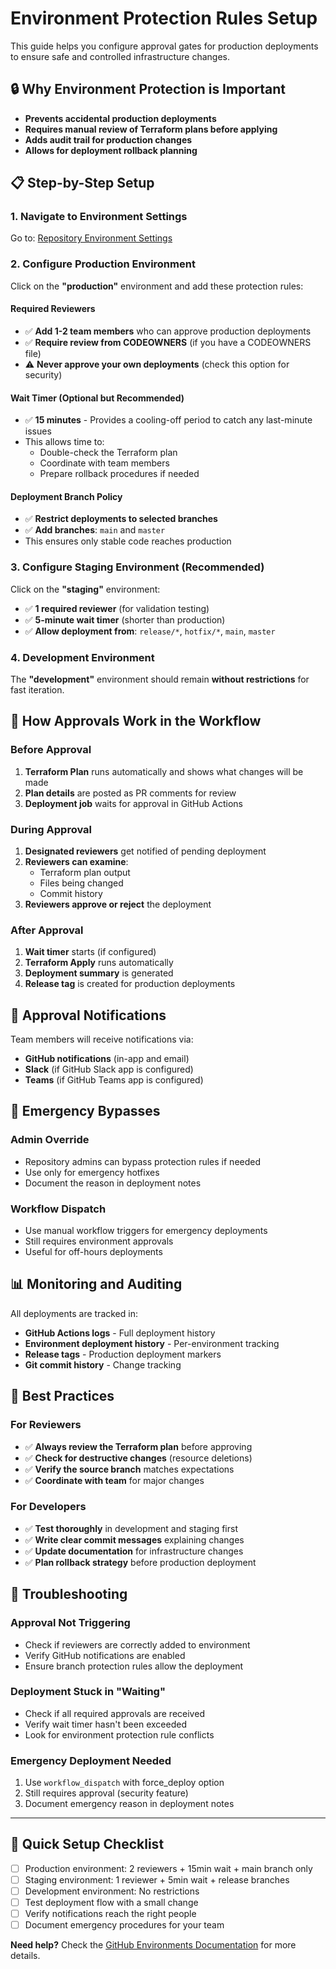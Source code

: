 # Environment Protection Rules Setup

This guide helps you configure approval gates for production deployments to ensure safe and controlled infrastructure changes.

## 🔒 Why Environment Protection is Important

- **Prevents accidental production deployments**
- **Requires manual review of Terraform plans before applying**
- **Adds audit trail for production changes**
- **Allows for deployment rollback planning**

## 📋 Step-by-Step Setup

### 1. Navigate to Environment Settings
Go to: [Repository Environment Settings](https://github.com/KaranGupta05/teraform_auth0/settings/environments)

### 2. Configure Production Environment

Click on the **"production"** environment and add these protection rules:

#### Required Reviewers
- ✅ **Add 1-2 team members** who can approve production deployments
- ✅ **Require review from CODEOWNERS** (if you have a CODEOWNERS file)
- ⚠️ **Never approve your own deployments** (check this option for security)

#### Wait Timer (Optional but Recommended)
- ✅ **15 minutes** - Provides a cooling-off period to catch any last-minute issues
- This allows time to:
  - Double-check the Terraform plan
  - Coordinate with team members
  - Prepare rollback procedures if needed

#### Deployment Branch Policy
- ✅ **Restrict deployments to selected branches**
- ✅ **Add branches**: `main` and `master`
- This ensures only stable code reaches production

### 3. Configure Staging Environment (Recommended)

Click on the **"staging"** environment:

- ✅ **1 required reviewer** (for validation testing)
- ✅ **5-minute wait timer** (shorter than production)
- ✅ **Allow deployment from**: `release/*`, `hotfix/*`, `main`, `master`

### 4. Development Environment

The **"development"** environment should remain **without restrictions** for fast iteration.

## 🚀 How Approvals Work in the Workflow

### Before Approval
1. **Terraform Plan** runs automatically and shows what changes will be made
2. **Plan details** are posted as PR comments for review
3. **Deployment job** waits for approval in GitHub Actions

### During Approval
1. **Designated reviewers** get notified of pending deployment
2. **Reviewers can examine**:
   - Terraform plan output
   - Files being changed
   - Commit history
3. **Reviewers approve or reject** the deployment

### After Approval
1. **Wait timer** starts (if configured)
2. **Terraform Apply** runs automatically
3. **Deployment summary** is generated
4. **Release tag** is created for production deployments

## 📧 Approval Notifications

Team members will receive notifications via:
- **GitHub notifications** (in-app and email)
- **Slack** (if GitHub Slack app is configured)
- **Teams** (if GitHub Teams app is configured)

## 🔄 Emergency Bypasses

### Admin Override
- Repository admins can bypass protection rules if needed
- Use only for emergency hotfixes
- Document the reason in deployment notes

### Workflow Dispatch
- Use manual workflow triggers for emergency deployments
- Still requires environment approvals
- Useful for off-hours deployments

## 📊 Monitoring and Auditing

All deployments are tracked in:
- **GitHub Actions logs** - Full deployment history
- **Environment deployment history** - Per-environment tracking  
- **Release tags** - Production deployment markers
- **Git commit history** - Change tracking

## 🚨 Best Practices

### For Reviewers
- ✅ **Always review the Terraform plan** before approving
- ✅ **Check for destructive changes** (resource deletions)
- ✅ **Verify the source branch** matches expectations
- ✅ **Coordinate with team** for major changes

### For Developers
- ✅ **Test thoroughly** in development and staging first
- ✅ **Write clear commit messages** explaining changes
- ✅ **Update documentation** for infrastructure changes
- ✅ **Plan rollback strategy** before production deployment

## 🔧 Troubleshooting

### Approval Not Triggering
- Check if reviewers are correctly added to environment
- Verify GitHub notifications are enabled
- Ensure branch protection rules allow the deployment

### Deployment Stuck in "Waiting"
- Check if all required approvals are received
- Verify wait timer hasn't been exceeded
- Look for environment protection rule conflicts

### Emergency Deployment Needed
1. Use `workflow_dispatch` with force_deploy option
2. Still requires approval (security feature)
3. Document emergency reason in deployment notes

---

## 🎯 Quick Setup Checklist

- [ ] Production environment: 2 reviewers + 15min wait + main branch only
- [ ] Staging environment: 1 reviewer + 5min wait + release branches
- [ ] Development environment: No restrictions
- [ ] Test deployment flow with a small change
- [ ] Verify notifications reach the right people
- [ ] Document emergency procedures for your team

**Need help?** Check the [GitHub Environments Documentation](https://docs.github.com/en/actions/deployment/targeting-different-environments/using-environments-for-deployment) for more details.